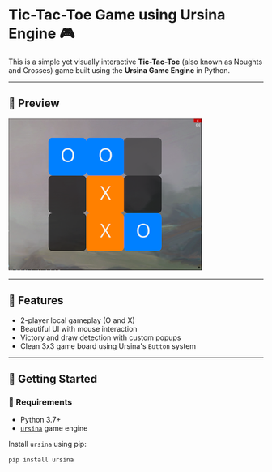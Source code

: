 # Tic-Tac-Toe Game using Ursina Engine 🎮

This is a simple yet visually interactive **Tic-Tac-Toe** (also known as Noughts and Crosses) game built using the **Ursina Game Engine** in Python.

---

## 📸 Preview

![Game Screenshot](tic.PNG)

---

## 🧠 Features

- 2-player local gameplay (O and X)
- Beautiful UI with mouse interaction
- Victory and draw detection with custom popups
- Clean 3x3 game board using Ursina's `Button` system

---

## 🚀 Getting Started

### 🔧 Requirements

- Python 3.7+
- [`ursina`](https://www.ursinaengine.org/) game engine

Install `ursina` using pip:

```bash
pip install ursina
